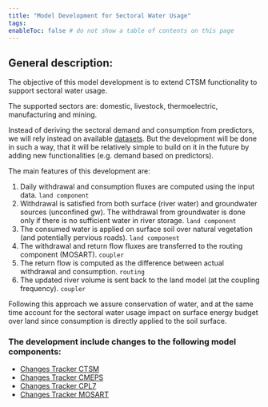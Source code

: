 ```yaml
---
title: "Model Development for Sectoral Water Usage"
tags:
enableToc: false # do not show a table of contents on this page
---
```


## General description:
The objective of this model development is to extend CTSM functionality to support sectoral water usage.

The supported sectors are: domestic, livestock, thermoelectric, manufacturing and mining.

Instead of deriving the sectoral demand and consumption from predictors, we will rely instead on available [datasets](Documentation/Input_Data.md). But the development will be done in such a way, that it will be relatively simple to build on it in the future by adding new functionalities (e.g. demand based on predictors).

The main features of this development are:
1. Daily withdrawal and consumption fluxes are computed using the input data. `land component`
2. Withdrawal is satisfied from both surface (river water) and groundwater sources (unconfined gw). The withdrawal from groundwater is done only if there is no sufficient water in river storage. `land component`
3. The consumed water is applied on surface soil over natural vegetation (and potentially pervious roads). `land component`
4. The withdrawal and return flow fluxes are transferred to the routing component (MOSART). `coupler`
5. The return flow is computed as the difference between actual withdrawal and consumption. `routing`
6. The updated river volume is sent back to the land model (at the coupling frequency). `coupler`

Following this approach we assure conservation of water, and at the same time account for the sectoral water usage impact on surface energy budget over land since consumption is directly applied to the soil surface.

### The development include changes to the following model components:
- [Changes Tracker CTSM](Documentation/CTSM/Changes_Tracker_CTSM.md)
- [Changes Tracker CMEPS](Documentation/CMEPS/Changes_Tracker_CMEPS.md)
- [Changes Tracker CPL7](Documentation/CPL7/Changes_Tracker_CPL7.md)
- [Changes Tracker MOSART](Documentation/MOSART/Changes_Tracker_MOSART.md)



